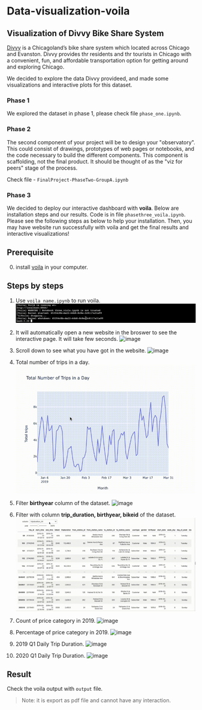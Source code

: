 # Data-visualization-voila

## Visualization of Divvy Bike Share System
[Divvy](https://divvybikes.com) is a Chicagoland’s bike share system which located across Chicago and Evanston. Divvy provides thr residents and thr tourists in Chicago with a convenient, fun, and affordable transportation option for getting around and exploring Chicago. 

We decided to explore the data Divvy provideed, and made some visualizations and interactive plots for this dataset.

### Phase 1
We explored the dataset in phase 1, please check file `phase_one.ipynb`.

### Phase 2
The second component of your project will be to design your "observatory". This could consist of drawings, prototypes of web pages or notebooks, and the code necessary to build the different components. This component is scaffolding, not the final product. It should be thought of as the "viz for peers" stage of the process. 

Check file - `FinalProject-PhaseTwo-GroupA.ipynb`

### Phase 3
We decided to deploy our interactive dashboard with **voila**. Below are installation steps and our results. Code is in file `phasethree_voila.ipynb`. Please see the following steps as below to help your installation. Then, you may have website run successfully with voila and get the final results and interactive visualizations!

## Prerequisite
0. install [voila](https://voila.readthedocs.io/en/stable/install.html) in your computer.


## Steps by steps

1. Use `voila name.ipynb` to run voila.
![image](data/01.gif)

2. It will automatically open a new website in the broswer to see the interactive page. It will take few seconds.
![image](data/02.gif)

3. Scroll down to see what you have got in the website.
![image](data/03.gif)

4. Total number of trips in a day.
![image](data/total.gif)

5. Filter **birthyear** column of the dataset.
![image](data/filter_df_1.gif)

6. Filter with column **trip_duration, birthyear, bikeid** of the dataset.
![image](data/scroll_filterdf_2.gif)

7. Count of price category in 2019.
![image](data/04.gif)

8. Percentage of price category in 2019.
![image](data/05.gif)

9. 2019 Q1 Daily Trip Duration.
![image](data/06.gif)

10. 2020 Q1 Daily Trip Duration.
![image](data/07.gif)

## Result
Check the voila output with `output` file.

> Note: it is export as pdf file and cannot have any interaction.




